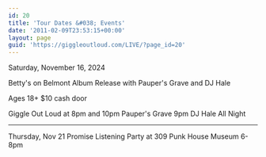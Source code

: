 ```yaml
---
id: 20
title: 'Tour Dates &#038; Events'
date: '2011-02-09T23:53:15+00:00'
layout: page
guid: 'https://giggleoutloud.com/LIVE/?page_id=20'
---
```


Saturday, November 16, 2024

Betty's on Belmont Album Release with Pauper's Grave and DJ Hale

Ages 18+ $10 cash door

Giggle Out Loud at 8pm and 10pm
Pauper's Grave 9pm
DJ Hale All Night

---

Thursday, Nov 21
Promise Listening Party at 309 Punk House Museum
6-8pm

<!--<iframe frameborder="0" height="600" loading="lazy" scrolling="no" src="https://calendar.google.com/calendar/embed?src=mzoo.org_7aejhr4hr2i008e5gsp8kpgg80%40group.calendar.google.com&ctz=America%2FChicago" style="border: 0" width="800"></iframe>-->
